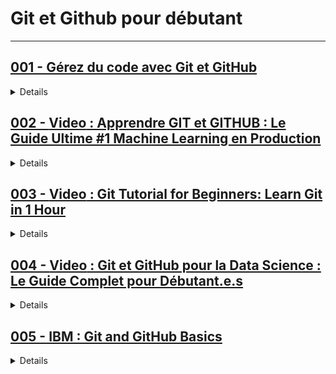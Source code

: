# **Git et Github pour débutant**

---

## [001 - Gérez du code avec Git et GitHub](https://openclassrooms.com/fr/courses/7162856-gerez-du-code-avec-git-et-github)

<details>
  <summary>Details</summary>
  Details
</details>

## [002 - **Video** : Apprendre GIT et GITHUB : Le Guide Ultime #1 Machine Learning en Production](https://youtu.be/CuEaWutvPa4?si=-PTGr0pDsMXpPBqi)

<details>
  <summary>Details</summary>
  Details
</details>

## [003 - **Video** : Git Tutorial for Beginners: Learn Git in 1 Hour](https://youtu.be/8JJ101D3knE?si=eK9NVDmDIVLPnD40)

<details>
  <summary>Details</summary>
  Details
</details>

## [004 - **Video** : Git et GitHub pour la Data Science : Le Guide Complet pour Débutant.e.s](https://youtu.be/xwFj6WCJW0I?si=k2b-4S1qcLgyNecZ)

<details>
  <summary>Details</summary>
  Details
</details>

## [005 - IBM : Git and GitHub Basics](https://www.edx.org/learn/github/ibm-git-and-github-basics)

<details>
  <summary>Details</summary>
  Details
</details>